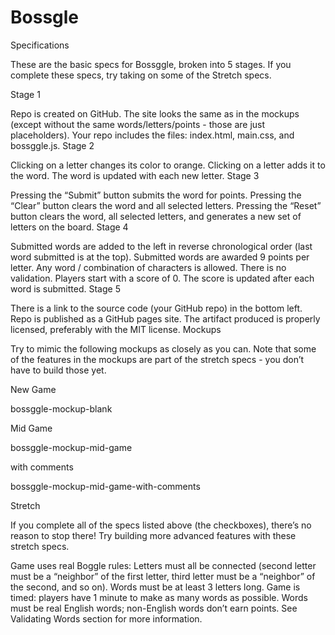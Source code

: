 # Bossgle

Specifications

These are the basic specs for Bossggle, broken into 5 stages. If you complete these specs, try taking on some of the Stretch specs.

Stage 1

 Repo is created on GitHub.
 The site looks the same as in the mockups (except without the same words/letters/points - those are just placeholders).
 Your repo includes the files: index.html, main.css, and bossggle.js.
Stage 2

 Clicking on a letter changes its color to orange.
 Clicking on a letter adds it to the word.
 The word is updated with each new letter.
Stage 3

 Pressing the “Submit” button submits the word for points.
 Pressing the “Clear” button clears the word and all selected letters.
 Pressing the “Reset” button clears the word, all selected letters, and generates a new set of letters on the board.
Stage 4

 Submitted words are added to the left in reverse chronological order (last word submitted is at the top).
 Submitted words are awarded 9 points per letter.
 Any word / combination of characters is allowed. There is no validation.
 Players start with a score of 0.
 The score is updated after each word is submitted.
Stage 5

 There is a link to the source code (your GitHub repo) in the bottom left.
 Repo is published as a GitHub pages site.
 The artifact produced is properly licensed, preferably with the MIT license.
Mockups

Try to mimic the following mockups as closely as you can. Note that some of the features in the mockups are part of the stretch specs - you don’t have to build those yet.

New Game

bossggle-mockup-blank

Mid Game

bossggle-mockup-mid-game

with comments

bossggle-mockup-mid-game-with-comments

Stretch

If you complete all of the specs listed above (the checkboxes), there’s no reason to stop there! Try building more advanced features with these stretch specs.

 Game uses real Boggle rules:
 Letters must all be connected (second letter must be a “neighbor” of the first letter, third letter must be a “neighbor” of the second, and so on).
 Words must be at least 3 letters long.
 Game is timed: players have 1 minute to make as many words as possible.
 Words must be real English words; non-English words don’t earn points. See Validating Words section for more information.
